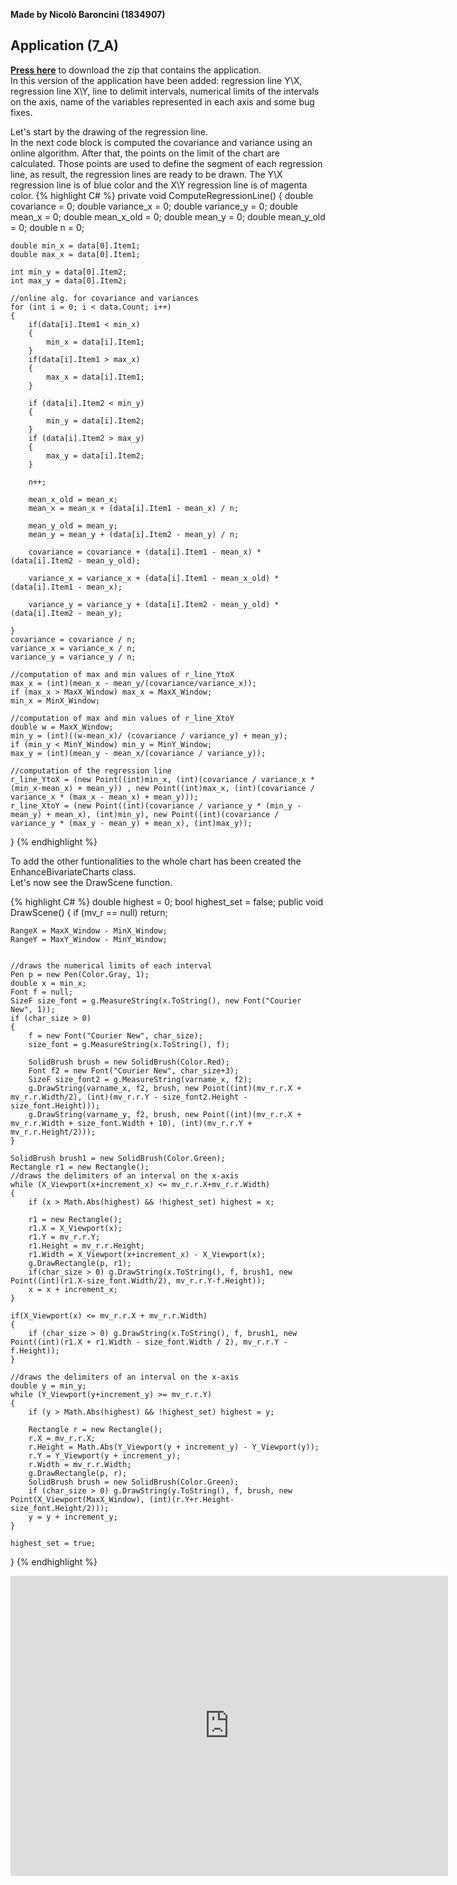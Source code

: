 **Made by Nicolò Baroncini (1834907)**
## Application (7_A)
**[Press here](https://drive.google.com/file/d/13tKub6EF5h2Q7d7BSS3vsKq-OIetpqaq/view?usp=sharing)** to download the zip that contains the application. \
In this version of the application have been added: regression line Y\X, regression line X\Y, line to delimit intervals, numerical limits of the intervals on the axis, name of the variables represented in each axis and some bug fixes.

Let's start by the drawing of the regression line. \
In the next code block is computed the covariance and variance using an online algorithm. After that, the points on the limit of the chart are calculated. Those points are used to define the segment of each regression line, as result, the regression lines are ready to be drawn. The Y\X regression line is of blue color and the X\Y regression line is of magenta color.
{% highlight C# %}
private void ComputeRegressionLine()
{
    double covariance = 0;
    double variance_x = 0;
    double variance_y = 0;
    double mean_x = 0;
    double mean_x_old = 0;
    double mean_y = 0;
    double mean_y_old = 0;
    double n = 0;

    double min_x = data[0].Item1;
    double max_x = data[0].Item1;

    int min_y = data[0].Item2;
    int max_y = data[0].Item2;

    //online alg. for covariance and variances
    for (int i = 0; i < data.Count; i++)
    {
        if(data[i].Item1 < min_x)
        {
            min_x = data[i].Item1;
        }
        if(data[i].Item1 > max_x)
        {
            max_x = data[i].Item1;
        }

        if (data[i].Item2 < min_y)
        {
            min_y = data[i].Item2;
        }
        if (data[i].Item2 > max_y)
        {
            max_y = data[i].Item2;
        }

        n++;

        mean_x_old = mean_x;
        mean_x = mean_x + (data[i].Item1 - mean_x) / n;

        mean_y_old = mean_y;
        mean_y = mean_y + (data[i].Item2 - mean_y) / n;

        covariance = covariance + (data[i].Item1 - mean_x) * (data[i].Item2 - mean_y_old);

        variance_x = variance_x + (data[i].Item1 - mean_x_old) * (data[i].Item1 - mean_x);

        variance_y = variance_y + (data[i].Item2 - mean_y_old) * (data[i].Item2 - mean_y);

    }
    covariance = covariance / n;
    variance_x = variance_x / n;
    variance_y = variance_y / n;
    
    //computation of max and min values of r_line_YtoX
    max_x = (int)(mean_x - mean_y/(covariance/variance_x));
    if (max_x > MaxX_Window) max_x = MaxX_Window;
    min_x = MinX_Window;

    //computation of max and min values of r_line_XtoY
    double w = MaxX_Window;
    min_y = (int)((w-mean_x)/ (covariance / variance_y) + mean_y);
    if (min_y < MinY_Window) min_y = MinY_Window;
    max_y = (int)(mean_y - mean_x/(covariance / variance_y));

    //computation of the regression line
    r_line_YtoX = (new Point((int)min_x, (int)(covariance / variance_x * (min_x-mean_x) + mean_y)) , new Point((int)max_x, (int)(covariance / variance_x * (max_x - mean_x) + mean_y)));
    r_line_XtoY = (new Point((int)(covariance / variance_y * (min_y - mean_y) + mean_x), (int)min_y), new Point((int)(covariance / variance_y * (max_y - mean_y) + mean_x), (int)max_y));
}
{% endhighlight %}

To add the other funtionalities to the whole chart has been created the EnhanceBivariateCharts class. \
Let's now see the DrawScene function.

{% highlight C# %}
double highest = 0;
bool highest_set = false;
public void DrawScene()
{
    if (mv_r == null) return;

    RangeX = MaxX_Window - MinX_Window;
    RangeY = MaxY_Window - MinY_Window;


    //draws the numerical limits of each interval
    Pen p = new Pen(Color.Gray, 1);
    double x = min_x;
    Font f = null;
    SizeF size_font = g.MeasureString(x.ToString(), new Font("Courier New", 1));
    if (char_size > 0)
    {
        f = new Font("Courier New", char_size);
        size_font = g.MeasureString(x.ToString(), f);

        SolidBrush brush = new SolidBrush(Color.Red);
        Font f2 = new Font("Courier New", char_size+3);
        SizeF size_font2 = g.MeasureString(varname_x, f2);
        g.DrawString(varname_x, f2, brush, new Point((int)(mv_r.r.X + mv_r.r.Width/2), (int)(mv_r.r.Y - size_font2.Height -size_font.Height)));
        g.DrawString(varname_y, f2, brush, new Point((int)(mv_r.r.X + mv_r.r.Width + size_font.Width + 10), (int)(mv_r.r.Y + mv_r.r.Height/2)));
    }

    SolidBrush brush1 = new SolidBrush(Color.Green);
    Rectangle r1 = new Rectangle();
    //draws the delimiters of an interval on the x-axis
    while (X_Viewport(x+increment_x) <= mv_r.r.X+mv_r.r.Width)
    {
        if (x > Math.Abs(highest) && !highest_set) highest = x;

        r1 = new Rectangle();
        r1.X = X_Viewport(x);
        r1.Y = mv_r.r.Y;
        r1.Height = mv_r.r.Height;
        r1.Width = X_Viewport(x+increment_x) - X_Viewport(x);
        g.DrawRectangle(p, r1);
        if(char_size > 0) g.DrawString(x.ToString(), f, brush1, new Point((int)(r1.X-size_font.Width/2), mv_r.r.Y-f.Height));
        x = x + increment_x;
    }

    if(X_Viewport(x) <= mv_r.r.X + mv_r.r.Width)
    {
        if (char_size > 0) g.DrawString(x.ToString(), f, brush1, new Point((int)(r1.X + r1.Width - size_font.Width / 2), mv_r.r.Y - f.Height));
    }
    
    //draws the delimiters of an interval on the x-axis
    double y = min_y;
    while (Y_Viewport(y+increment_y) >= mv_r.r.Y)
    {
        if (y > Math.Abs(highest) && !highest_set) highest = y;

        Rectangle r = new Rectangle();
        r.X = mv_r.r.X;
        r.Height = Math.Abs(Y_Viewport(y + increment_y) - Y_Viewport(y));
        r.Y = Y_Viewport(y + increment_y);
        r.Width = mv_r.r.Width;
        g.DrawRectangle(p, r);
        SolidBrush brush = new SolidBrush(Color.Green);
        if (char_size > 0) g.DrawString(y.ToString(), f, brush, new Point(X_Viewport(MaxX_Window), (int)(r.Y+r.Height-size_font.Height/2)));
        y = y + increment_y;
    }

    highest_set = true;
}
{% endhighlight %}

<iframe src="https://user-images.githubusercontent.com/78324346/139524699-0184fa83-6fc4-4468-8f3d-9234682537e0.mp4" width="700" height="480" frameborder="0" allowfullscreen=""> </iframe>
